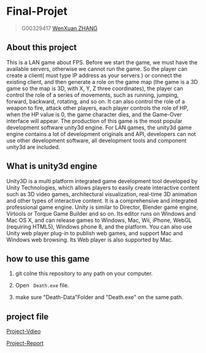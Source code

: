 # Final-Projet
>  G00329417
> [WenXuan ZHANG](https://github.com/neroZWX)

## About this project
This is a LAN game about FPS. Before we start the game, we must have the available servers, otherwise we cannot run the game. So the player can create a client( must type  IP address as your servers ) or connect the existing client, and then generate a role on the game map (the game is a 3D game so the map is 3D, with X, Y, Z three coordinates), the player can control the role of a series of movements, such as running, jumping, forward, backward, rotating, and so on. It can also control the role of a weapon to fire, attack other players, each player controls the role of HP, when the HP value is 0, the game character dies, and the Game-Over interface will appear. The production of this game is the most popular development software unity3d engine. For LAN games, the unity3d game engine contains a lot of development originals and API, developers can not use other development software, all development tools and component unity3d are included.

## What is unity3d engine
Unity3D is a multi platform integrated game development tool developed by Unity Technologies, which allows players to easily create interactive content such as 3D video games, architectural visualization, real-time 3D animation and other types of interactive content. It is a comprehensive and integrated professional game engine. Unity is similar to Director, Blender game engine, Virtools or Torque Game Builder and so on. Its editor runs on Windows and Mac OS X, and can release games to Windows, Mac, Wii, iPhone, WebGL (requiring HTML5), Windows phone 8, and the platform. You can also use Unity web player plug-in to publish web games, and support Mac and Windows web browsing. Its Web player is also supported by Mac.

## how to use this game
1. git colne this repository to any path on your computer.

2. Open ``` Death.exe``` file.

3. make sure "Death-Data"Folder and "Death.exe" on the same path.

## project file

[Project-Vdieo](https://github.com/neroZWX/Death-Adrenaline/blob/master/Project-Demo.mp4)

[Project-Report](https://github.com/neroZWX/Death-Adrenaline/blob/master/projectdocu.pdf)
